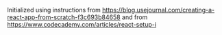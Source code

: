 Initialized using instructions from https://blog.usejournal.com/creating-a-react-app-from-scratch-f3c693b84658 and from https://www.codecademy.com/articles/react-setup-i
